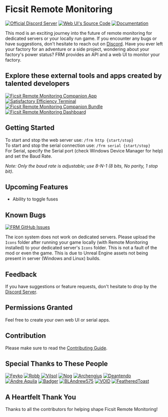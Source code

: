 # Ficsit Remote Monitoring

[![Official Discord Server](https://img.shields.io/badge/Official%20Discord%20Server-232634?style=for-the-badge&logo=discord&logoColor=232634&color=F2C800)](https://discord.gg/c6446HTHpu)
[![Web UI's Source Code](https://img.shields.io/badge/Web%20UI's%20Source%20Code-232634?style=for-the-badge&logo=github&logoColor=232634&color=F2C800)](https://github.com/V0IDL355/FRM-s-WebUI-Source)
[![Documentation](https://img.shields.io/badge/Documentation-232634?style=for-the-badge&logo=readthedocs&logoColor=232634&color=F2C800)](https://docs.ficsit.app/ficsitremotemonitoring/latest/)

This mod is an exciting journey into the future of remote monitoring for dedicated servers or your locally run game. If you encounter any bugs or have suggestions, don't hesitate to reach out on [Discord](https://discord.gg/c6446HTHpu).
Have you ever left your factory for an adventure or a side project, wondering about your factory's power status? FRM provides an API and a web UI to monitor your factory.

## Explore these external tools and apps created by talented developers

[![Ficsit Remote Monitoring Companion App](https://img.shields.io/badge/Ficsit%20Remote%20Monitoring%20Companion%20App-232634?style=for-the-badge&logo=github&logoColor=232634&color=F2C800)](https://github.com/AP-Hunt/FicsitRemoteMonitoringCompanion/releases/)
[![Satisfactory Efficiency Terminal](https://img.shields.io/badge/Satisfactory%20Efficiency%20Terminal-232634?style=for-the-badge&logo=github&logoColor=232634&color=F2C800)](https://github.com/kikookraft/satisfactory-efficiency-terminal)
[![Ficsit Remote Monitoring Companion Bundle](https://img.shields.io/badge/Ficsit%20Remote%20Monitoring%20Companion%20Bundle-232634?style=for-the-badge&logo=github&logoColor=232634&color=F2C800)](https://github.com/featheredtoast/satisfactory-monitoring)
[![Ficsit Remote Monitoring Dashboard](https://img.shields.io/badge/Ficsit%20Remote%20Monitoring%20Dashboard-232634?style=for-the-badge&logo=github&logoColor=232634&color=F2C800)](https://github.com/Jonathan-Hofmann/ficsit-remote-monitoring-dasboard)

## Getting Started
To start and stop the web server use: `/frm http {start/stop}`  
To start and stop the serial connection use: `/frm serial {start/stop}`  
For Serial, specify the Serial port (check Windows Device Manager for help) and set the Baud Rate.

*Note: Only the baud rate is adjustable; use 8-N-1 (8 bits, No parity, 1 stop bit).*

## Upcoming Features

- Ability to toggle fuses

## Known Bugs

[![FRM GitHub Issues](https://img.shields.io/github/issues/porisius/FicsitRemoteMonitoring?logoColor=232634&color=F2C800)](https://github.com/porisius/FicsitRemoteMonitoring/issues)

The icon system does not work on dedicated servers. Please upload the `Icons` folder after running your game locally (with Remote Monitoring installed) to your dedicated server's `Icons` folder. This is not a fault of the mod or even the game. This is due to Unreal Engine assets not being present in server (Windows and Linux) builds.

## Feedback
If you have suggestions or feature requests, don't hesitate to drop by the [Discord Server](https://discord.gg/c6446HTHpu).

## Permissions Granted
Feel free to create your own web UI or serial apps.

## Contribution

Please make sure to read the [Contributing Guide](https://github.com/porisius/FicsitRemoteMonitoring/blob/dev/CONTRIBUTING.md).

## Special Thanks to These People

[![Feyko](https://img.shields.io/badge/Feyko-232634?style=for-the-badge&logo=discord&logoColor=232634&color=F2C800)](https://discordapp.com/users/227473074616795137)
[![Robb](https://img.shields.io/badge/Robb-232634?style=for-the-badge&logo=discord&logoColor=232634&color=F2C800)](https://discordapp.com/users/187385442549628928)
[![Vilsol](https://img.shields.io/badge/Vilsol-232634?style=for-the-badge&logo=discord&logoColor=232634&color=F2C800)](https://discordapp.com/users/135134753534771201)
[![Nog](https://img.shields.io/badge/Nog-232634?style=for-the-badge&logo=discord&logoColor=232634&color=F2C800)](https://discordapp.com/users/277050857852370944)
[![Archengius](https://img.shields.io/badge/Archengius-232634?style=for-the-badge&logo=discord&logoColor=232634&color=F2C800)](https://discordapp.com/users/163955176313585666)
[![Deantendo](https://img.shields.io/badge/Deantendo-232634?style=for-the-badge&logo=discord&logoColor=232634&color=F2C800)](https://discordapp.com/users/293484684787056640)
[![Andre Aquila](https://img.shields.io/badge/Andre%20Aquila-232634?style=for-the-badge&logo=discord&logoColor=232634&color=F2C800)](https://discordapp.com/users/294943551605702667)
[![Badger](https://img.shields.io/badge/Badger-232634?style=for-the-badge&logo=discord&logoColor=232634&color=F2C800)](https://discordapp.com/users/186896287856197633)
[![BLAndrew575](https://img.shields.io/badge/BLAndrew575-232634?style=for-the-badge&logo=discord&logoColor=232634&color=F2C800)](https://discordapp.com/users/509759568037937152)
[![VOID](https://img.shields.io/badge/VOID-232634?style=for-the-badge&logo=discord&logoColor=232634&color=F2C800)](https://discordapp.com/users/212243828831289344)
[![FeatheredToast](https://img.shields.io/badge/FeatheredToast-232634?style=for-the-badge&logo=discord&logoColor=232634&color=F2C800)](https://discordapp.com/users/130401633564753920)

## A Heartfelt Thank You
Thanks to all the contributors for helping shape Ficsit Remote Monitoring!